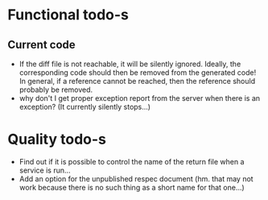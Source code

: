 # Functional todo-s

## Current code

* If the diff file is not reachable, it will be silently ignored. Ideally, the corresponding code should then be removed from the generated code! In general, if a reference cannot be reached, then the reference should probably be removed.
* why don't I get proper exception report from the server when there is an exception? (It currently silently stops...)


# Quality todo-s

* Find out if it is possible to control the name of the return file when a service is run...
* Add an option for the unpublished respec document (hm. that may not work because there is no such thing as a short name for that one...)


